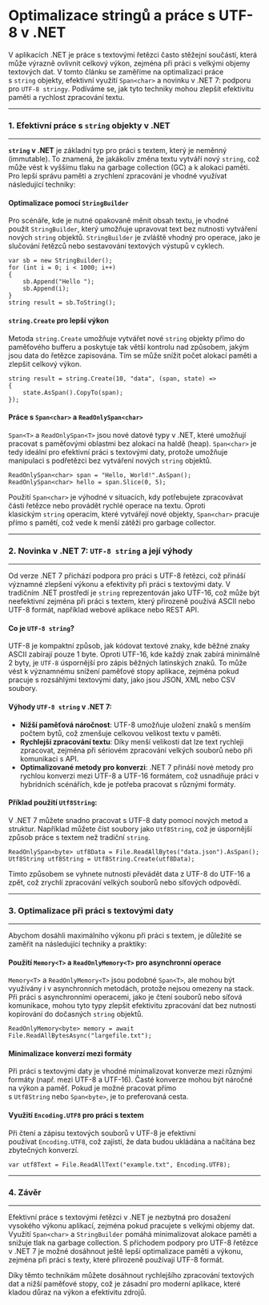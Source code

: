 Optimalizace stringů a práce s UTF-8 v .NET
===========================================

V aplikacích .NET je práce s textovými řetězci často stěžejní součástí, která může výrazně ovlivnit celkový výkon, zejména při práci s velkými objemy textových dat. V tomto článku se zaměříme na optimalizaci práce s `string` objekty, efektivní využití `Span<char>` a novinku v .NET 7: podporu pro `UTF-8 stringy`. Podíváme se, jak tyto techniky mohou zlepšit efektivitu paměti a rychlost zpracování textu.

* * * * *

### 1\. **Efektivní práce s `string` objekty v .NET**
-----------------------------------------------------

**`string` v .NET** je základní typ pro práci s textem, který je neměnný (immutable). To znamená, že jakákoliv změna textu vytváří nový `string`, což může vést k vyššímu tlaku na garbage collection (GC) a k alokaci paměti. Pro lepší správu paměti a zrychlení zpracování je vhodné využívat následující techniky:

#### Optimalizace pomocí `StringBuilder`

Pro scénáře, kde je nutné opakovaně měnit obsah textu, je vhodné použít `StringBuilder`, který umožňuje upravovat text bez nutnosti vytváření nových `string` objektů. `StringBuilder` je zvláště vhodný pro operace, jako je slučování řetězců nebo sestavování textových výstupů v cyklech.

```
var sb = new StringBuilder();
for (int i = 0; i < 1000; i++)
{
    sb.Append("Hello ");
    sb.Append(i);
}
string result = sb.ToString();
```

#### `string.Create` pro lepší výkon

Metoda `string.Create` umožňuje vytvářet nové `string` objekty přímo do paměťového bufferu a poskytuje tak větší kontrolu nad způsobem, jakým jsou data do řetězce zapisována. Tím se může snížit počet alokací paměti a zlepšit celkový výkon.

```
string result = string.Create(10, "data", (span, state) =>
{
    state.AsSpan().CopyTo(span);
});
```

#### Práce s `Span<char>` a `ReadOnlySpan<char>`

`Span<T>` a `ReadOnlySpan<T>` jsou nové datové typy v .NET, které umožňují pracovat s paměťovými oblastmi bez alokací na haldě (heap). `Span<char>` je tedy ideální pro efektivní práci s textovými daty, protože umožňuje manipulaci s podřetězci bez vytváření nových `string` objektů.

```
ReadOnlySpan<char> span = "Hello, World!".AsSpan();
ReadOnlySpan<char> hello = span.Slice(0, 5);
```

Použití `Span<char>` je výhodné v situacích, kdy potřebujete zpracovávat části řetězce nebo provádět rychlé operace na textu. Oproti klasickým `string` operacím, které vytvářejí nové objekty, `Span<char>` pracuje přímo s pamětí, což vede k menší zátěži pro garbage collector.

* * * * *

### 2\. **Novinka v .NET 7: `UTF-8 string` a její výhody**
----------------------------------------------------------

Od verze .NET 7 přichází podpora pro práci s UTF-8 řetězci, což přináší významné zlepšení výkonu a efektivity při práci s textovými daty. V tradičním .NET prostředí je `string` reprezentován jako UTF-16, což může být neefektivní zejména při práci s textem, který přirozeně používá ASCII nebo UTF-8 formát, například webové aplikace nebo REST API.

#### Co je `UTF-8 string`?

UTF-8 je kompaktní způsob, jak kódovat textové znaky, kde běžné znaky ASCII zabírají pouze 1 byte. Oproti UTF-16, kde každý znak zabírá minimálně 2 byty, je `UTF-8` úspornější pro zápis běžných latinských znaků. To může vést k významnému snížení paměťové stopy aplikace, zejména pokud pracuje s rozsáhlými textovými daty, jako jsou JSON, XML nebo CSV soubory.

#### Výhody `UTF-8 string` v .NET 7:

-   **Nižší paměťová náročnost**: UTF-8 umožňuje uložení znaků s menším počtem bytů, což zmenšuje celkovou velikost textu v paměti.
-   **Rychlejší zpracování textu**: Díky menší velikosti dat lze text rychleji zpracovat, zejména při sériovém zpracování velkých souborů nebo při komunikaci s API.
-   **Optimalizované metody pro konverzi**: .NET 7 přináší nové metody pro rychlou konverzi mezi UTF-8 a UTF-16 formátem, což usnadňuje práci v hybridních scénářích, kde je potřeba pracovat s různými formáty.

#### Příklad použití `Utf8String`:

V .NET 7 můžete snadno pracovat s UTF-8 daty pomocí nových metod a struktur. Například můžete číst soubory jako `Utf8String`, což je úspornější způsob práce s textem než tradiční `string`.

```
ReadOnlySpan<byte> utf8Data = File.ReadAllBytes("data.json").AsSpan();
Utf8String utf8String = Utf8String.Create(utf8Data);
```

Tímto způsobem se vyhnete nutnosti převádět data z UTF-8 do UTF-16 a zpět, což zrychlí zpracování velkých souborů nebo síťových odpovědí.

* * * * *

### 3\. **Optimalizace při práci s textovými daty**
---------------------------------------------------

Abychom dosáhli maximálního výkonu při práci s textem, je důležité se zaměřit na následující techniky a praktiky:

#### Použití `Memory<T>` a `ReadOnlyMemory<T>` pro asynchronní operace

`Memory<T>` a `ReadOnlyMemory<T>` jsou podobné `Span<T>`, ale mohou být využívány i v asynchronních metodách, protože nejsou omezeny na stack. Při práci s asynchronními operacemi, jako je čtení souborů nebo síťová komunikace, mohou tyto typy zlepšit efektivitu zpracování dat bez nutnosti kopírování do dočasných `string` objektů.

```
ReadOnlyMemory<byte> memory = await File.ReadAllBytesAsync("largefile.txt");
```

#### Minimalizace konverzí mezi formáty

Při práci s textovými daty je vhodné minimalizovat konverze mezi různými formáty (např. mezi UTF-8 a UTF-16). Časté konverze mohou být náročné na výkon a paměť. Pokud je možné pracovat přímo s `Utf8String` nebo `Span<byte>`, je to preferovaná cesta.

#### Využití `Encoding.UTF8` pro práci s textem

Při čtení a zápisu textových souborů v UTF-8 je efektivní používat `Encoding.UTF8`, což zajistí, že data budou ukládána a načítána bez zbytečných konverzí.

```
var utf8Text = File.ReadAllText("example.txt", Encoding.UTF8);
```

* * * * *

### 4\. **Závěr**
-----------------

Efektivní práce s textovými řetězci v .NET je nezbytná pro dosažení vysokého výkonu aplikací, zejména pokud pracujete s velkými objemy dat. Využití `Span<char>` a `StringBuilder` pomáhá minimalizovat alokace paměti a snižuje tlak na garbage collection. S příchodem podpory pro UTF-8 řetězce v .NET 7 je možné dosáhnout ještě lepší optimalizace paměti a výkonu, zejména při práci s texty, které přirozeně používají UTF-8 formát.

Díky těmto technikám můžete dosáhnout rychlejšího zpracování textových dat a nižší paměťové stopy, což je zásadní pro moderní aplikace, které kladou důraz na výkon a efektivitu zdrojů.